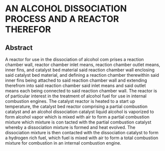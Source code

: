# AN ALCOHOL DISSOCIATION PROCESS AND A REACTOR THEREFOR

## Abstract
A reactor for use in the dissociation of alcohol com prises a reaction chamber wall, reactor chamber inlet means, reaction chamber outlet means, inner fins, and catalyst bed material said reaction chamber wall enclosing said catalyst bed material, and defining a reaction chamber therewithin said inner fins being attached to said reaction chamber wall and extending therefrom into said reaction chamber said inlet means and said outlet means each being connected to said reaction chamber wall. The reactor is of particular interest in the treatment of alcohol fuel for use in internal combustion engines. The catalyst reactor is heated to a start up temperature, the catalyst bed reactor comprising a partial combustion catalyst and an alcohol dissociation catalyst liquid alcohol is vaporized to form alcohol vapor which is mixed with air to form a partial combustion mixture which mixture is con tacted with the partial combustion catalyst whereby a dissociation mixture is formed and heat evolved. The dissociation mixture is then contacted with the dissociation catalyst to form a hydrogen rich fuel, which fuel is mixed with air to form a total combustion mixture for combustion in an internal combustion engine.